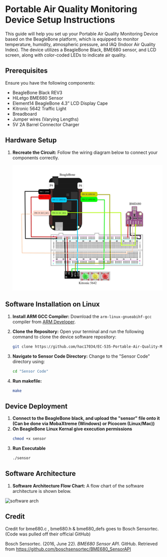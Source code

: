 # Portable Air Quality Monitoring Device Setup Instructions

This guide will help you set up your Portable Air Quality Monitoring Device based on the BeagleBone platform, which is equipped to monitor temperature, humidity, atmospheric pressure, and IAQ (Indoor Air Quality Index). The device utilizes a BeagleBone Black, BME680 sensor, and LCD screen, along with color-coded LEDs to indicate air quality.

## Prerequisites
Ensure you have the following components:
- BeagleBone Black REV3
- HiLetgo BME680 Sensor
- Element14 BeagleBone 4.3” LCD Display Cape
- Kitronic 5642 Traffic Light
- Breadboard
- Jumper wires (Varying Lengths)
- 5V 2A Barrel Connector Charger

## Hardware Setup
1. **Recreate the Circuit:**
   Follow the wiring diagram below to connect your components correctly.
   
   ![Wiring Diagram](<Wiring Diagram.jpg>)

## Software Installation on Linux
1. **Install ARM GCC Compiler:**
   Download the `arm-linux-gnueabihf-gcc` compiler from [ARM Developer](https://developer.arm.com/downloads/-/gnu-a).

2. **Clone the Repository:**
   Open your terminal and run the following command to clone the device software repository:
   ```bash
   git clone https://github.com/hac17034/EC-535-Portable-Air-Quality-Monitoring-Device-.git
3. **Navigate to Sensor Code Directory:**
   Change to the "Sensor Code" directory using:
   ```bash
   cd "Sensor Code"
4. **Run makefile:**
   ```bash
   make

## Device Deployment

1. **Connect to the BeagleBone black, and upload the "sensor" file onto it (Can be done via MobaXtreme (Windows) or Picocom (Linux/Mac))**
2. **On BeagleBone Linux Kernal give execution permissions**
   ```bash
   chmod +x sensor
3. **Run Executable**
   ```bash
   ./sensor

## Software Architecture

1. **Software Architecture Flow Chart:**
    A flow chart of the software architecture is shown below.
   
![software arch](https://github.com/ylu149/Embedded_System_Air_Quality_Sensor/assets/112204184/a5f95f39-af2f-4622-95ce-f29a2f5ae449)

## Credit
Credit for bme680.c , bme680.h & bme680_defs goes to Bosch Sensortec. (Code was pulled off their official GitHub) 

Bosch Sensortec. (2016, June 22). *BME680 Sensor API*. GitHub. Retrieved from
https://github.com/boschsensortec/BME680_SensorAPI




   

   
